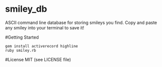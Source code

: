 # smiley_db
ASCII command line database for storing smileys you find.  Copy and paste any smiley into your terminal to save it!

#Getting Started

```
gem install activerecord highline
ruby smiley.rb
```

#License
MIT (see LICENSE file)
